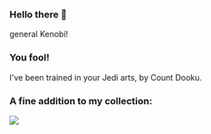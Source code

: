 ### Hello there 👋
general Kenobi!

### You fool!
I've been trained in your Jedi arts, by Count Dooku.

### A fine addition to my collection:
<div style="display:flex;gap:30px;flex-wrap:wrap;">
  <img src="https://img.shields.io/badge/XNA_but_less_tutorials-red?style=for-the-badge&logo=monogame">
</div>

<!--
**Ash-cranE/Ash-cranE** is a ✨ _special_ ✨ repository because its `README.md` (this file) appears on your GitHub profile.

Here are some ideas to get you started:

- 🔭 I’m currently working on ...
- 🌱 I’m currently learning ...
- 👯 I’m looking to collaborate on ...
- 🤔 I’m looking for help with ...
- 💬 Ask me about ...
- 📫 How to reach me: ...
- 😄 Pronouns: ...
- ⚡ Fun fact: ...
-->
